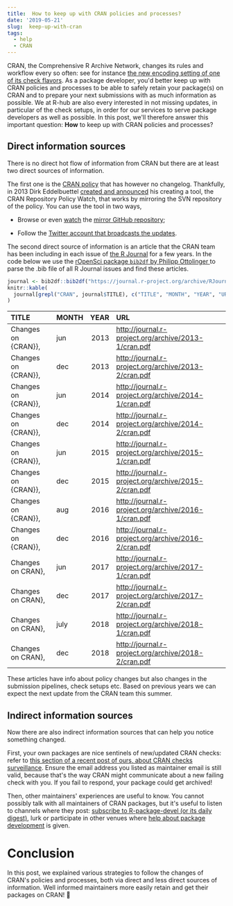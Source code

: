 ```yaml
---
title:  How to keep up with CRAN policies and processes?
date: '2019-05-21'
slug:  keep-up-with-cran
tags:
  - help
  - CRAN
---
```


CRAN, the Comprehensive R Archive Network, changes its rules and workflow every so often: see for instance [the new encoding setting of one of its check flavors](/2019/04/25/r-devel-linux-x86-64-debian-clang/). As a package developer, you'd better keep up with CRAN policies and processes to be able to safely retain your package(s) on CRAN and to prepare your next submissions with as much information as possible. We at R-hub are also every interested in not missing updates, in particular of the check setups, in order for our services to serve package developers as well as possible. In this post, we'll therefore answer this important question: **How** to keep up with CRAN policies and processes?

## Direct information sources

There is no direct hot flow of information from CRAN but there are at least two direct sources of information.

The first one is the [CRAN policy](https://cran.r-project.org/web/packages/policies.html) that has however no changelog. Thankfully, in 2013 Dirk Eddelbuettel [created and announced](http://dirk.eddelbuettel.com/blog/2013/10/23/) his creating a tool, the CRAN Repository Policy Watch, that works by mirroring the SVN repository of the policy. You can use the tool in two ways,

* Browse or even [watch](https://help.github.com/en/articles/watching-and-unwatching-repositories) the [mirror GitHub repository](https://github.com/eddelbuettel/crp);

* Follow the [Twitter account that broadcasts the updates](https://twitter.com/CRANPolicyWatch).

The second direct source of information is an article that the CRAN team has been including in each issue of [the R Journal](https://journal.r-project.org/archive/) for a few years. In the code below we use the [rOpenSci package `bib2df` by Philipp Ottolinger ](https://docs.ropensci.org/bib2df/) to parse the .bib file of all R Journal issues and find these articles.


```r
journal <- bib2df::bib2df("https://journal.r-project.org/archive/RJournal.bib")
knitr::kable(
  journal[grepl("CRAN", journal$TITLE), c("TITLE", "MONTH", "YEAR", "URL")]
)
```



|TITLE               |MONTH | YEAR|URL                                                  |
|:-------------------|:-----|----:|:----------------------------------------------------|
|Changes on {CRAN}}, |jun   | 2013|http://journal.r-project.org/archive/2013-1/cran.pdf |
|Changes on {CRAN}}, |dec   | 2013|http://journal.r-project.org/archive/2013-2/cran.pdf |
|Changes on {CRAN}}, |jun   | 2014|http://journal.r-project.org/archive/2014-1/cran.pdf |
|Changes on {CRAN}}, |dec   | 2014|http://journal.r-project.org/archive/2014-2/cran.pdf |
|Changes on {CRAN}}, |jun   | 2015|http://journal.r-project.org/archive/2015-1/cran.pdf |
|Changes on {CRAN}}, |dec   | 2015|http://journal.r-project.org/archive/2015-2/cran.pdf |
|Changes on {CRAN}}, |aug   | 2016|http://journal.r-project.org/archive/2016-1/cran.pdf |
|Changes on {CRAN}}, |dec   | 2016|http://journal.r-project.org/archive/2016-2/cran.pdf |
|Changes on CRAN},   |jun   | 2017|http://journal.r-project.org/archive/2017-1/cran.pdf |
|Changes on CRAN},   |dec   | 2017|http://journal.r-project.org/archive/2017-2/cran.pdf |
|Changes on CRAN},   |july  | 2018|http://journal.r-project.org/archive/2018-1/cran.pdf |
|Changes on CRAN},   |dec   | 2018|http://journal.r-project.org/archive/2018-2/cran.pdf |

These articles have info about policy changes but also changes in the submission pipelines, check setups etc. Based on previous years we can expect the next update from the CRAN team this summer.

## Indirect information sources

Now there are also indirect information sources that can help you notice something changed.

First, your own packages are nice sentinels of new/updated CRAN checks: refer to [this section of a recent post of ours, about CRAN checks surveillance](/2019/04/25/r-devel-linux-x86-64-debian-clang/#cran-checks-surveillance). Ensure the email address you listed as maintainer email is still valid, because that's the way CRAN might communicate about a new failing check with you. If you fail to respond, your package could get archived! 

Then, other maintainers' experiences are useful to know. You cannot possibly talk with all maintainers of CRAN packages, but it's useful to listen to channels where they post: [subscribe to R-package-devel (or its daily digest)](/2019/04/11/r-package-devel/), lurk or participate in other venues where [help about package development](https://docs.r-hub.io/#pkg-dev-help) is given. 

# Conclusion

In this post, we explained various strategies to follow the changes of CRAN's policies and processes, both via direct and less direct sources of information. Well informed maintainers more easily retain and get their packages on CRAN! :muscle:
